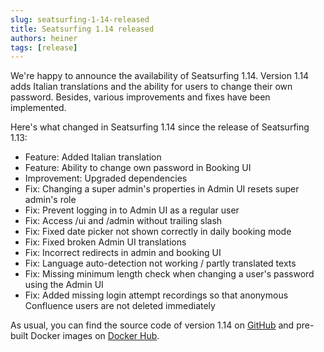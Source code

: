 ```yaml
---
slug: seatsurfing-1-14-released
title: Seatsurfing 1.14 released
authors: heiner
tags: [release]
---
```


We're happy to announce the availability of Seatsurfing 1.14. Version 1.14 adds Italian translations and the ability for users to change their own password. Besides, various improvements and fixes have been implemented. 

<!-- truncate -->

Here's what changed in Seatsurfing 1.14 since the release of Seatsurfing 1.13:

* Feature: Added Italian translation
* Feature: Ability to change own password in Booking UI
* Improvement: Upgraded dependencies
* Fix: Changing a super admin's properties in Admin UI resets super admin's role
* Fix: Prevent logging in to Admin UI as a regular user
* Fix: Access /ui and /admin without trailing slash
* Fix: Fixed date picker not shown correctly in daily booking mode
* Fix: Fixed broken Admin UI translations
* Fix: Incorrect redirects in admin and booking UI
* Fix: Language auto-detection not working / partly translated texts
* Fix: Missing minimum length check when changing a user's password using the Admin UI
* Fix: Added missing login attempt recordings so that anonymous Confluence users are not deleted immediately

As usual, you can find the source code of version 1.14 on [GitHub](https://github.com/seatsurfing/backend) and pre-built Docker images on [Docker Hub](https://hub.docker.com/r/seatsurfing/backend).